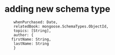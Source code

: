 # adding new schema type

        whenPurchased: Date,
        relatedBook: mongoose.SchemaTypes.ObjectId,
        topics: [String],
        author: {
       firstName: String,
        lastName: String
        }
